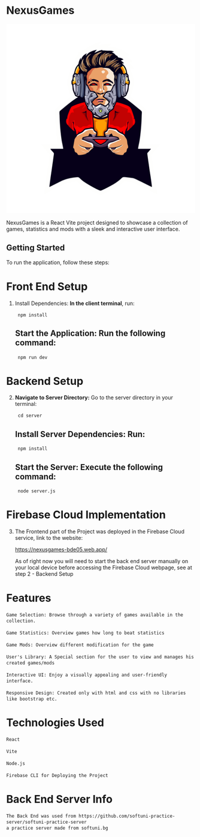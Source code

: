# NexusGames

![Project Image](client/public/images/gaming-logo.png)

NexusGames is a React Vite project designed to showcase a collection of games, statistics and mods with a sleek and interactive user interface.

## Getting Started

To run the application, follow these steps:

# Front End Setup

1. Install Dependencies: **In the client terminal**, run:
    
        npm install

    ## Start the Application: Run the following command:

        npm run dev

# Backend Setup

2. **Navigate to Server Directory:** Go to the server directory in your terminal:

        cd server

    ## Install Server Dependencies: Run:

        npm install

    ## Start the Server: Execute the following command:

        node server.js

# Firebase Cloud Implementation

3. The Frontend part of the Project was deployed in the Firebase Cloud service, link to the website:

    https://nexusgames-bde05.web.app/

    As of right now you will need to start the back end server manually on your local device before accessing the Firebase Cloud 
    webpage, see at step 2 - Backend Setup



# Features

    Game Selection: Browse through a variety of games available in the collection.

    Game Statistics: Overview games how long to beat statistics

    Game Mods: Overview different modification for the game

    User's Library: A Special section for the user to view and manages his created games/mods

    Interactive UI: Enjoy a visually appealing and user-friendly interface.

    Responsive Design: Created only with html and css with no libraries like bootstrap etc.

# Technologies Used

    React

    Vite

    Node.js

    Firebase CLI for Deploying the Project

# Back End Server Info
    The Back End was used from https://github.com/softuni-practice-server/softuni-practice-server 
    a practice server made from softuni.bg



